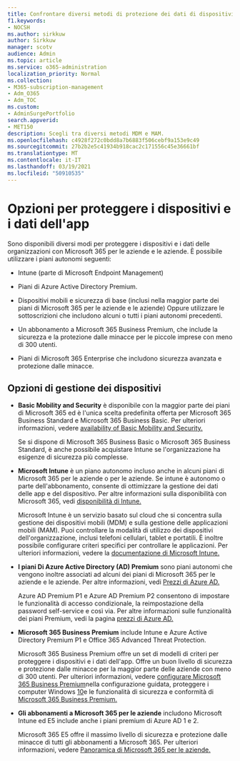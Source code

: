 ```yaml
---
title: Confrontare diversi metodi di protezione dei dati di dispositivi e app
f1.keywords:
- NOCSH
ms.author: sirkkuw
author: Sirkkuw
manager: scotv
audience: Admin
ms.topic: article
ms.service: o365-administration
localization_priority: Normal
ms.collection:
- M365-subscription-management
- Adm_O365
- Adm_TOC
ms.custom:
- AdminSurgePortfolio
search.appverid:
- MET150
description: Scegli tra diversi metodi MDM e MAM.
ms.openlocfilehash: c4928f272c0bdd8a7b6883f506cebf9a153e9c49
ms.sourcegitcommit: 27b2b2e5c41934b918cac2c171556c45e36661bf
ms.translationtype: MT
ms.contentlocale: it-IT
ms.lasthandoff: 03/19/2021
ms.locfileid: "50910535"
---
```

# <a name="options-for-protecting-your-devices-and-app-data"></a>Opzioni per proteggere i dispositivi e i dati dell'app

Sono disponibili diversi modi per proteggere i dispositivi e i dati delle organizzazioni con Microsoft 365 per le aziende e le aziende. È possibile utilizzare i piani autonomi seguenti:

- Intune (parte di Microsoft Endpoint Management)
- Piani di Azure Active Directory Premium.
- Dispositivi mobili e sicurezza di base (inclusi nella maggior parte dei piani di Microsoft 365 per le aziende e le aziende) Oppure utilizzare le sottoscrizioni che includono alcuni o tutti i piani autonomi precedenti.

- Un abbonamento a Microsoft 365 Business Premium, che include la sicurezza e la protezione dalle minacce per le piccole imprese con meno di 300 utenti.
- Piani di Microsoft 365 Enterprise che includono sicurezza avanzata e protezione dalle minacce.

## <a name="device-management-options"></a>Opzioni di gestione dei dispositivi

- **Basic Mobility and Security** è disponibile con la maggior parte dei piani di Microsoft 365 ed è l'unica scelta predefinita offerta per Microsoft 365 Business Standard e Microsoft 365 Business Basic. Per ulteriori informazioni, vedere [availability of Basic Mobility and Security.](../basic-mobility-security/choose-between-basic-mobility-and-security-and-intune.md#availability-of-basic-mobility-and-security-and-intune) 

    Se si dispone di Microsoft 365 Business Basic o Microsoft 365 Business Standard, è anche possibile acquistare Intune se l'organizzazione ha esigenze di sicurezza più complesse.
 
- **Microsoft Intune** è un piano autonomo incluso anche in alcuni piani di Microsoft 365 per le aziende o per le aziende. Se intune è autonomo o parte dell'abbonamento, consente di ottimizzare la gestione dei dati delle app e del dispositivo. Per altre informazioni sulla disponibilità con Microsoft 365, vedi [disponibilità di Intune.](../basic-mobility-security/choose-between-basic-mobility-and-security-and-intune.md#availability-of-basic-mobility-and-security-and-intune)

    Microsoft Intune è un servizio basato sul cloud che si concentra sulla gestione dei dispositivi mobili (MDM) e sulla gestione delle applicazioni mobili (MAM). Puoi controllare la modalità di utilizzo dei dispositivi dell'organizzazione, inclusi telefoni cellulari, tablet e portatili. È inoltre possibile configurare criteri specifici per controllare le applicazioni. Per ulteriori informazioni, vedere la [documentazione di Microsoft Intune.](/mem/intune/)

- **I piani Di Azure Active Directory (AD) Premium** sono piani autonomi che vengono inoltre associati ad alcuni dei piani di Microsoft 365 per le aziende e le aziende. Per altre informazioni, vedi [Prezzi di Azure AD.](https://azure.microsoft.com/pricing/details/active-directory/)

     Azure AD Premium P1 e Azure AD Premium P2 consentono di impostare le funzionalità di accesso condizionale, la reimpostazione della password self-service e così via. Per altre informazioni sulle funzionalità dei piani Premium, vedi la pagina [prezzi di Azure AD.](https://azure.microsoft.com/pricing/details/active-directory/)
- **Microsoft 365 Business Premium** include Intune e Azure Active Directory Premium P1 e Office 365 Advanced Threat Protection. 
 
    Microsoft 365 Business Premium offre un set di modelli di criteri per proteggere i dispositivi e i dati dell'app. Offre un buon livello di sicurezza e protezione dalle minacce per la maggior parte delle aziende con meno di 300 utenti. Per ulteriori informazioni, vedere [configurare Microsoft 365 Business Premium](../../business/set-up.md)nella configurazione guidata, proteggere i computer Windows [10](../../business/secure-win-10-pcs.md)e le funzionalità di sicurezza e conformità di [Microsoft 365 Business Premium.](../../business/security-features.md)

- **Gli abbonamenti a Microsoft 365 per le aziende** includono Microsoft Intune ed E5 include anche i piani premium di Azure AD 1 e 2.

    Microsoft 365 E5 offre il massimo livello di sicurezza e protezione dalle minacce di tutti gli abbonamenti a Microsoft 365. Per ulteriori informazioni, vedere [Panoramica di Microsoft 365 per le aziende.](../../enterprise/microsoft-365-overview.md)